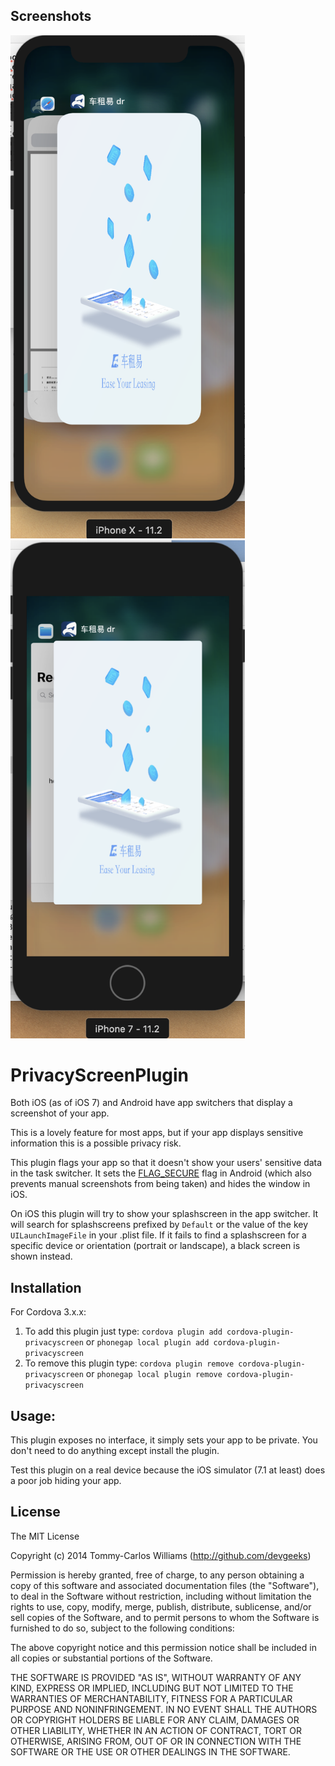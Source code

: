## Screenshots

<img src="screenshots/screenshots-iphonex.png" width="375"/>&nbsp;
<img src="screenshots/screenshots-iphone7.png" width="375"/>&nbsp;


PrivacyScreenPlugin
==================

Both iOS (as of iOS 7) and Android have app switchers that display a screenshot of your app.

This is a lovely feature for most apps, but if your app displays sensitive information this is a possible privacy risk.

This plugin flags your app so that it doesn't show your users' sensitive data in the task switcher. It sets the [FLAG_SECURE](http://developer.android.com/reference/android/view/WindowManager.LayoutParams.html#FLAG_SECURE) flag in Android (which also prevents manual screenshots from being taken) and hides the window in iOS.

On iOS this plugin will try to show your splashscreen in the app switcher. It will search for splashscreens prefixed by `Default` or the value of the key `UILaunchImageFile` in your .plist file.
If it fails to find a splashscreen for a specific device or orientation (portrait or landscape), a black screen is shown instead.

Installation
------------

For Cordova 3.x.x:

1. To add this plugin just type: `cordova plugin add cordova-plugin-privacyscreen` or `phonegap local plugin add cordova-plugin-privacyscreen`
2. To remove this plugin type: `cordova plugin remove cordova-plugin-privacyscreen` or `phonegap local plugin remove cordova-plugin-privacyscreen`

Usage:
------

This plugin exposes no interface, it simply sets your app to be private. You don't need to do anything except install the plugin.

Test this plugin on a real device because the iOS simulator (7.1 at least) does a poor job hiding your app.

## License

The MIT License

Copyright (c) 2014 Tommy-Carlos Williams (http://github.com/devgeeks)

Permission is hereby granted, free of charge, to any person obtaining a copy of this software and associated documentation files (the "Software"), to deal in the Software without restriction, including without limitation the rights to use, copy, modify, merge, publish, distribute, sublicense, and/or sell copies of the Software, and to permit persons to whom the Software is furnished to do so, subject to the following conditions:

The above copyright notice and this permission notice shall be included in all copies or substantial portions of the Software.

THE SOFTWARE IS PROVIDED "AS IS", WITHOUT WARRANTY OF ANY KIND, EXPRESS OR IMPLIED, INCLUDING BUT NOT LIMITED TO THE WARRANTIES OF MERCHANTABILITY, FITNESS FOR A PARTICULAR PURPOSE AND NONINFRINGEMENT. IN NO EVENT SHALL THE AUTHORS OR COPYRIGHT HOLDERS BE LIABLE FOR ANY CLAIM, DAMAGES OR OTHER LIABILITY, WHETHER IN AN ACTION OF CONTRACT, TORT OR OTHERWISE, ARISING FROM, OUT OF OR IN CONNECTION WITH THE SOFTWARE OR THE USE OR OTHER DEALINGS IN THE SOFTWARE.

